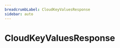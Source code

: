 ```yaml
---
breadcrumbLabel: CloudKeyValuesResponse
sidebar: auto
---
```


# CloudKeyValuesResponse

<ProxySummary/>

<ApiDocs/>
